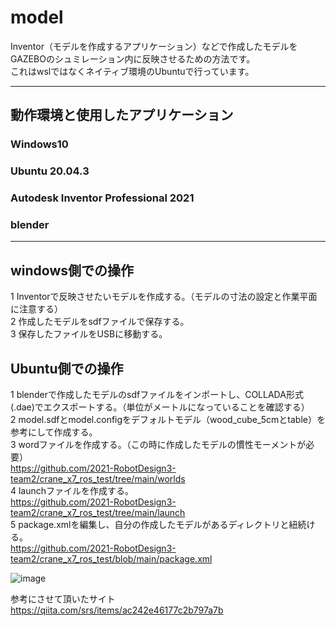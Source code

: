 # model

Inventor（モデルを作成するアプリケーション）などで作成したモデルをGAZEBOのシュミレーション内に反映させるための方法です。
<br>
これはwslではなくネイティブ環境のUbuntuで行っています。

---
## 動作環境と使用したアプリケーション

### Windows10
### Ubuntu 20.04.3
### Autodesk Inventor Professional 2021
### blender
---
## windows側での操作

1 Inventorで反映させたいモデルを作成する。（モデルの寸法の設定と作業平面に注意する）
<br>
2 作成したモデルをsdfファイルで保存する。
<br>
3 保存したファイルをUSBに移動する。

## Ubuntu側での操作

1 blenderで作成したモデルのsdfファイルをインポートし、COLLADA形式(.dae)でエクスポートする。（単位がメートルになっていることを確認する）
<br>
2 model.sdfとmodel.configをデフォルトモデル（wood_cube_5cmとtable）を参考にして作成する。
<br>
3 wordファイルを作成する。（この時に作成したモデルの慣性モーメントが必要）
<br>
https://github.com/2021-RobotDesign3-team2/crane_x7_ros_test/tree/main/worlds
<br>
4 launchファイルを作成する。
<br>
https://github.com/2021-RobotDesign3-team2/crane_x7_ros_test/tree/main/launch
<br>
5 package.xmlを編集し、自分の作成したモデルがあるディレクトリと紐続ける。
<br>
https://github.com/2021-RobotDesign3-team2/crane_x7_ros_test/blob/main/package.xml

![image](https://user-images.githubusercontent.com/91268353/146216437-0514c6fa-5f22-4cb5-acc9-1e9399cce0cb.png)

参考にさせて頂いたサイト
<br>
https://qiita.com/srs/items/ac242e46177c2b797a7b
